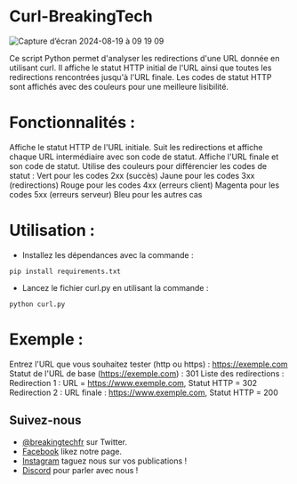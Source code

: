 # Curl-BreakingTech

![Capture d’écran 2024-08-19 à 09 19 09](https://github.com/user-attachments/assets/0a05faea-b578-43cc-a479-8f67668b586b)

Ce script Python permet d'analyser les redirections d'une URL donnée en utilisant curl. Il affiche le statut HTTP initial de l'URL ainsi que toutes les redirections rencontrées jusqu'à l'URL finale. Les codes de statut HTTP sont affichés avec des couleurs pour une meilleure lisibilité.

# Fonctionnalités :
Affiche le statut HTTP de l'URL initiale.
Suit les redirections et affiche chaque URL intermédiaire avec son code de statut.
Affiche l'URL finale et son code de statut.
Utilise des couleurs pour différencier les codes de statut :
Vert pour les codes 2xx (succès)
Jaune pour les codes 3xx (redirections)
Rouge pour les codes 4xx (erreurs client)
Magenta pour les codes 5xx (erreurs serveur)
Bleu pour les autres cas

# Utilisation :
- Installez les dépendances avec la commande :
```shell![Capture d’écran 2024-08-19 à 09 19 09](https://github.com/user-attachments/assets/3a408e51-26b6-4ec0-9738-cd11918b4f17)
pip install requirements.txt
```
- Lancez le fichier curl.py en utilisant la commande :
```shell
python curl.py
```
# Exemple : 
Entrez l'URL que vous souhaitez tester (http ou https) : https://exemple.com
Statut de l'URL de base (https://exemple.com) : 301
Liste des redirections :
Redirection 1 : URL = https://www.exemple.com, Statut HTTP = 302
Redirection 2 : URL finale : https://www.exemple.com, Statut HTTP = 200

## Suivez-nous

- [@breakingtechfr](https://twitter.com/BreakingTechFR) sur Twitter.
- [Facebook](https://www.facebook.com/BreakingTechFr/) likez notre page.
- [Instagram](https://www.instagram.com/breakingtechfr/) taguez nous sur vos publications !
- [Discord](https://discord.gg/VYNVBhk) pour parler avec nous !
